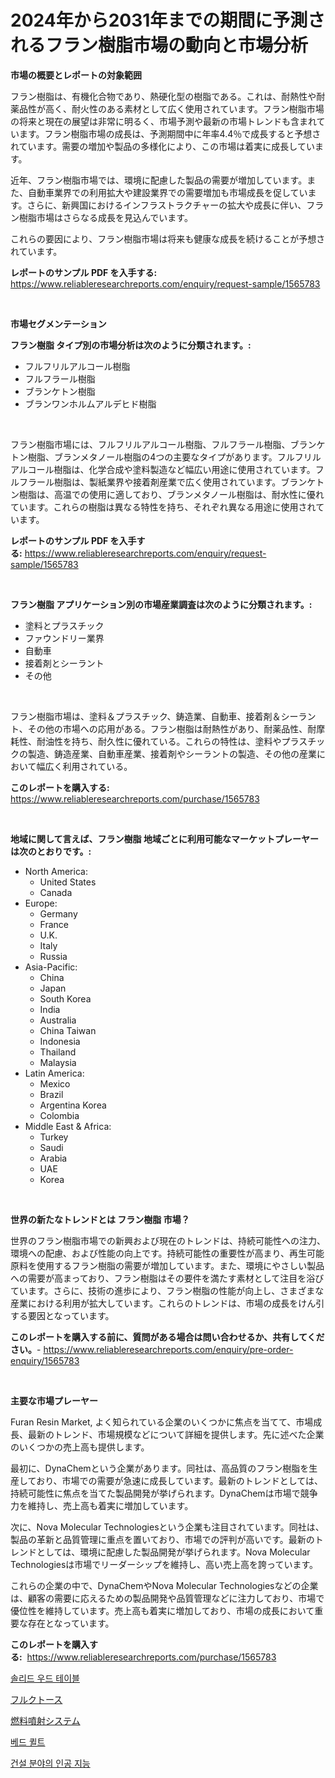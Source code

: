 <p><h1>2024年から2031年までの期間に予測されるフラン樹脂市場の動向と市場分析</h1></p><p><strong>市場の概要とレポートの対象範囲</strong></p>
<p><p>フラン樹脂は、有機化合物であり、熱硬化型の樹脂である。これは、耐熱性や耐薬品性が高く、耐火性のある素材として広く使用されています。フラン樹脂市場の将来と現在の展望は非常に明るく、市場予測や最新の市場トレンドも含まれています。フラン樹脂市場の成長は、予測期間中に年率4.4％で成長すると予想されています。需要の増加や製品の多様化により、この市場は着実に成長しています。</p><p>近年、フラン樹脂市場では、環境に配慮した製品の需要が増加しています。また、自動車業界での利用拡大や建設業界での需要増加も市場成長を促しています。さらに、新興国におけるインフラストラクチャーの拡大や成長に伴い、フラン樹脂市場はさらなる成長を見込んでいます。</p><p>これらの要因により、フラン樹脂市場は将来も健康な成長を続けることが予想されています。</p></p>
<p><strong>レポートのサンプル PDF を入手する:</strong> <a href="https://www.reliableresearchreports.com/enquiry/request-sample/1565783">https://www.reliableresearchreports.com/enquiry/request-sample/1565783</a></p>
<p>&nbsp;</p>
<p><strong>市場セグメンテーション</strong></p>
<p><strong>フラン樹脂 タイプ別の市場分析は次のように分類されます。:</strong></p>
<p><ul><li>フルフリルアルコール樹脂</li><li>フルフラール樹脂</li><li>ブランケトン樹脂</li><li>ブランワンホルムアルデヒド樹脂</li></ul></p>
<p>&nbsp;</p>
<p><p>フラン樹脂市場には、フルフリルアルコール樹脂、フルフラール樹脂、ブランケトン樹脂、ブランメタノール樹脂の4つの主要なタイプがあります。フルフリルアルコール樹脂は、化学合成や塗料製造など幅広い用途に使用されています。フルフラール樹脂は、製紙業界や接着剤産業で広く使用されています。ブランケトン樹脂は、高温での使用に適しており、ブランメタノール樹脂は、耐水性に優れています。これらの樹脂は異なる特性を持ち、それぞれ異なる用途に使用されています。</p></p>
<p><strong>レポートのサンプル PDF を入手する:</strong>&nbsp;<a href="https://www.reliableresearchreports.com/enquiry/request-sample/1565783">https://www.reliableresearchreports.com/enquiry/request-sample/1565783</a></p>
<p>&nbsp;</p>
<p><strong> フラン樹脂 アプリケーション別の市場産業調査は次のように分類されます。:</strong></p>
<p><ul><li>塗料とプラスチック</li><li>ファウンドリー業界</li><li>自動車</li><li>接着剤とシーラント</li><li>その他</li></ul></p>
<p>&nbsp;</p>
<p><p>フラン樹脂市場は、塗料＆プラスチック、鋳造業、自動車、接着剤＆シーラント、その他の市場への応用がある。フラン樹脂は耐熱性があり、耐薬品性、耐摩耗性、耐油性を持ち、耐久性に優れている。これらの特性は、塗料やプラスチックの製造、鋳造産業、自動車産業、接着剤やシーラントの製造、その他の産業において幅広く利用されている。</p></p>
<p><strong>このレポートを購入する:</strong>&nbsp; <a href="https://www.reliableresearchreports.com/purchase/1565783">https://www.reliableresearchreports.com/purchase/1565783</a></p>
<p>&nbsp;</p>
<p><strong>地域に関して言えば、フラン樹脂 地域ごとに利用可能なマーケットプレーヤーは次のとおりです。:</strong></p>
<p><ul>
    <li>
        North America:
        <ul>
            <li>United States</li>
            <li>Canada</li>
        </ul>
    </li>
    <li>
        Europe:
        <ul>
            <li>Germany</li>
            <li>France</li>
            <li>U.K.</li>
            <li>Italy</li>
            <li>Russia</li>
        </ul>
    </li>
    <li>
        Asia-Pacific:
        <ul>
            <li>China</li>
            <li>Japan</li>
            <li>South Korea</li>
            <li>India</li>
            <li>Australia</li>
            <li>China Taiwan</li>
            <li>Indonesia</li>
            <li>Thailand</li>
            <li>Malaysia</li>
        </ul>
    </li>
    <li>
        Latin America:
        <ul>
            <li>Mexico</li>
            <li>Brazil</li>
            <li>Argentina Korea</li>
            <li>Colombia</li>
        </ul>
    </li>
    <li>
        Middle East & Africa:
        <ul>
            <li>Turkey</li>
            <li>Saudi</li>
            <li>Arabia</li>
            <li>UAE</li>
            <li>Korea</li>
        </ul>
    </li>
    </ul></p>
<p>&nbsp;</p>
<p><strong>世界の新たなトレンドとは フラン樹脂 市場？</strong></p>
<p><p>世界のフラン樹脂市場での新興および現在のトレンドは、持続可能性への注力、環境への配慮、および性能の向上です。持続可能性の重要性が高まり、再生可能原料を使用するフラン樹脂の需要が増加しています。また、環境にやさしい製品への需要が高まっており、フラン樹脂はその要件を満たす素材として注目を浴びています。さらに、技術の進歩により、フラン樹脂の性能が向上し、さまざまな産業における利用が拡大しています。これらのトレンドは、市場の成長をけん引する要因となっています。</p></p>
<p><strong>このレポートを購入する前に、質問がある場合は問い合わせるか、共有してください。</strong>- <a href="https://www.reliableresearchreports.com/enquiry/pre-order-enquiry/1565783">https://www.reliableresearchreports.com/enquiry/pre-order-enquiry/1565783</a></p>
<p>&nbsp;</p>
<p><strong>主要な市場プレーヤー</strong></p>
<p><p>Furan Resin Market, よく知られている企業のいくつかに焦点を当てて、市場成長、最新のトレンド、市場規模などについて詳細を提供します。先に述べた企業のいくつかの売上高も提供します。</p><p>最初に、DynaChemという企業があります。同社は、高品質のフラン樹脂を生産しており、市場での需要が急速に成長しています。最新のトレンドとしては、持続可能性に焦点を当てた製品開発が挙げられます。DynaChemは市場で競争力を維持し、売上高も着実に増加しています。</p><p>次に、Nova Molecular Technologiesという企業も注目されています。同社は、製品の革新と品質管理に重点を置いており、市場での評判が高いです。最新のトレンドとしては、環境に配慮した製品開発が挙げられます。Nova Molecular Technologiesは市場でリーダーシップを維持し、高い売上高を誇っています。</p><p>これらの企業の中で、DynaChemやNova Molecular Technologiesなどの企業は、顧客の需要に応えるための製品開発や品質管理などに注力しており、市場で優位性を維持しています。売上高も着実に増加しており、市場の成長において重要な存在となっています。</p></p>
<p><strong>このレポートを購入する:</strong>&nbsp;&nbsp;<a href="https://www.reliableresearchreports.com/purchase/1565783">https://www.reliableresearchreports.com/purchase/1565783</a></p>
<p><p><a href="https://medium.com/@abelusikowski95672023/massive-demand-is-driving-the-growth-of-the-solid-wood-table-market-along-with-a-steady-rise-in-3253b8c11d39">솔리드 우드 테이블</a></p><p><a href="https://github.com/Calvi3ynJerde867/Market-Research-Report-List-1/blob/main/46200575588.md">フルクトース</a></p><p><a href="https://github.com/JacksonWiza1924/Market-Research-Report-List-1/blob/main/26279645589.md">燃料噴射システム</a></p><p><a href="https://medium.com/@ieremiapadurariu20221/%EC%B9%A8%EB%8C%80-%EC%9D%B4%EB%B6%88-%EC%8B%9C%EC%9E%A5-%EC%8B%9C%EC%9E%A5-%EC%A0%90%EC%9C%A0%EC%9C%A8-%EC%8B%9C%EC%9E%A5-%ED%8A%B8%EB%A0%8C%EB%93%9C-%EA%B7%B8%EB%A6%AC%EA%B3%A0-%EB%AF%B8%EB%9E%98-%EC%84%B1%EC%9E%A5-%ED%83%90%EC%83%89-08c39ccfb196">베드 퀼트</a></p><p><a href="https://github.com/RichardLueilwitz787/Market-Research-Report-List-1/blob/main/67300675241.md">건설 분야의 인공 지능</a></p></p>